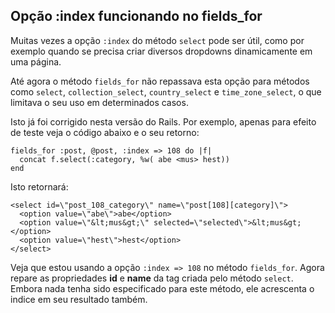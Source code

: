 ## Opção :index funcionando no fields\_for

Muitas vezes a opção `:index` do método `select` pode ser útil, como por exemplo quando se precisa criar diversos dropdowns dinamicamente em uma página.

Até agora o método `fields_for` não repassava esta opção para métodos como `select`, `collection_select`, `country_select` e `time_zone_select`, o que limitava o seu uso em determinados casos.

Isto já foi corrigido nesta versão do Rails. Por exemplo, apenas para efeito de teste veja o código abaixo e o seu retorno:

	fields_for :post, @post, :index => 108 do |f|
	  concat f.select(:category, %w( abe <mus> hest))
	end

Isto retornará:

	<select id=\"post_108_category\" name=\"post[108][category]\">
	  <option value=\"abe\">abe</option>
	  <option value=\"&lt;mus&gt;\" selected=\"selected\">&lt;mus&gt;</option>
	  <option value=\"hest\">hest</option>
	</select>

Veja que estou usando a opção `:index => 108` no método `fields_for`. Agora repare as propriedades **id** e **name** da tag criada pelo método `select`. Embora nada tenha sido especificado para este método, ele acrescenta o indice em seu resultado também.
